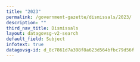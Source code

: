 ```yaml
---
title: "2023"
permalink: /government-gazette/dismissals/2023/
description: ""
third_nav_title: Dismissals
layout: datagovsg-v2-search
default_field: Subject
infotext: true
datagovsg-id: d_8c7861d7a398f8a623d564bfbc79d56f
---
```

